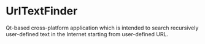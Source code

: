 # UrlTextFinder
Qt-based cross-platform application which is intended to search recursively user-defined text in the Internet starting from user-defined URL.
